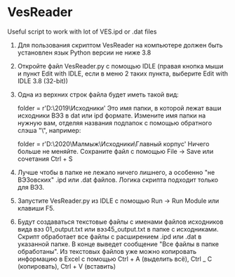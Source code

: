 # VesReader
Useful script to work with lot of VES.ipd or .dat files

1. Для пользования скриптом VesReader на компьютере должен быть установлен язык Python версии не ниже 3.8

2. Откройте файл VesReader.py с помощью IDLE (правая кнопка мыши и пункт Edit with IDLE, если в меню 2 таких пункта, выберите Edit with IDLE 3.8 (32-bit))

3. Одна из верхних строк файла будет иметь такой вид: 

	folder = r'D:\2019\Исходники' 
	Это имя папки, в которой лежат ваши исходники ВЭЗ в dat или ipd формате. 
	Измените имя папки на нужную вам, отделяя названия подпапок с помощью обратного слэша "\\", например: 

	folder = r'D:\2020\Малмыж\Исходники\Главный корпус' 
	Ничего больше не меняйте. 
	Сохраните файл с помощью File -> Save или сочетания Ctrl + S 

4. Лучше чтобы в папке не лежало ничего лишнего, а особенно "не ВЭЗовских" .ipd или .dat файлов. Логика скрипта подходит только для ВЭЗ.

5. Запустите VesReader.py из IDLE с помощью Run -> Run Module или клавиши F5.

6. Будут создаваться текстовые файлы с именами файлов исходников вида вэз 01_output.txt или вэз45_output.txt в папке с исходниками. Скрипт обработает все файлы с расширением .ipd или .dat в указанной папке. В конце выведет сообщение "Все файлы в папке обработаны". Из текстовых файлов уже можно копировать информацию в Excel с помощью Ctrl + A (выделить всё), Ctrl _ C (копировать), Ctrl + V (вставить)

